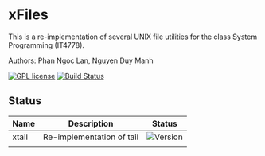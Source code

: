 # xFiles
This is a re-implementation of several UNIX file utilities for the class System Programming (IT4778).

Authors: Phan Ngoc Lan, Nguyen Duy Manh

[![GPL license](http://img.shields.io/badge/license-GPL-brightgreen.svg)](https://opensource.org/licenses/GPL-3.0)
[![Build Status](https://travis-ci.org/lanPN85/xfiles.svg?branch=master)](https://travis-ci.org/lanPN85/xfiles)

## Status
| Name  	| Description               	| Status                                                          	|
|-------	|---------------------------	|-----------------------------------------------------------------	|
| xtail 	| Re-implementation of tail 	| ![Version](https://img.shields.io/badge/version-0.1.0-blue.svg) 	|
|       	|                           	|                                                                 	|
